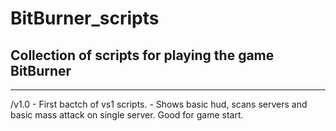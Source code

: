 # BitBurner_scripts
 Collection of scripts for playing the game BitBurner
---------------------------------------------------------------------------------------------------------------------------------------------------------------------------------







---------------------------------------------------------------------------------------------------------------------------------------------------------------------------------
/v1.0 
	- First bactch of vs1 scripts.
	- Shows basic hud, scans servers and basic mass attack on single server. Good for game start.